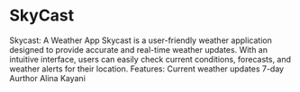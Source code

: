 # SkyCast
Skycast: A Weather App  Skycast is a user-friendly weather application designed to provide accurate and real-time weather updates. With an intuitive interface, users can easily check current conditions, forecasts, and weather alerts for their location.  Features: Current weather updates 7-day 
Aurthor Alina Kayani
